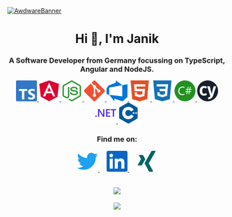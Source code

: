 [![AwdwareBanner](https://user-images.githubusercontent.com/37637338/124481340-76a98f00-dda8-11eb-9b4a-ec0eeee7fcc4.png)](https://awdware.de)

<h1 align="center">Hi 👋, I'm Janik</h1>
<h3 align="center">A Software Developer from Germany focussing on TypeScript, Angular and NodeJS.</h3>

<p align="center"> 
  <a href="https://www.typescriptlang.org/" target="_blank"> <img src="https://raw.githubusercontent.com/LoaderB0T/LoaderB0T/main/img/typescript.svg" alt="typescript" width="48" height="48"/> </a>
  <a href="https://angular.io" target="_blank"> <img src="https://raw.githubusercontent.com/LoaderB0T/LoaderB0T/main/img/angular.svg" alt="angular" width="48" height="48"/> </a>
  <a href="https://nodejs.org" target="_blank"> <img src="https://raw.githubusercontent.com/LoaderB0T/LoaderB0T/main/img/nodedotjs.svg" alt="nodejs" width="48" height="48"/> </a>
  <a href="https://git-scm.com/" target="_blank"> <img src="https://raw.githubusercontent.com/LoaderB0T/LoaderB0T/main/img/git.svg" alt="git" width="48" height="48"/> </a>
  <a href="https://dev.azure.com/" target="_blank"> <img src="https://raw.githubusercontent.com/LoaderB0T/LoaderB0T/main/img/azuredevops.svg" alt="arduino" width="48" height="48"/> </a>
  <a href="https://www.w3.org/html/" target="_blank"> <img src="https://raw.githubusercontent.com/LoaderB0T/LoaderB0T/main/img/html5.svg" alt="html5" width="48" height="48"/> </a>
  <a href="https://www.w3schools.com/css/" target="_blank"> <img src="https://raw.githubusercontent.com/LoaderB0T/LoaderB0T/main/img/css3.svg" alt="css3" width="48" height="48"/> </a>
  <a href="https://www.w3schools.com/cs/" target="_blank"> <img src="https://raw.githubusercontent.com/LoaderB0T/LoaderB0T/main/img/csharp.svg" alt="csharp" width="48" height="48"/> </a>
  <a href="https://www.cypress.io" target="_blank"> <img src="https://raw.githubusercontent.com/LoaderB0T/LoaderB0T/main/img/cypress.svg" alt="cypress" width="48" height="48"/> </a>
  <a href="https://dotnet.microsoft.com/" target="_blank"> <img src="https://raw.githubusercontent.com/LoaderB0T/LoaderB0T/main/img/dotnet.svg" alt="dotnet" width="48" height="48"/> </a>
  <a href="https://www.w3schools.com/cpp/" target="_blank"> <img src="https://raw.githubusercontent.com/LoaderB0T/LoaderB0T/main/img/cplusplus.svg" alt="cplusplus" width="48" height="48"/> </a>
</p>

<h3 align="center">Find me on:</h3>
<p align="center"> 
  <a href="https://twitter.com/LoaderB0T" target="_blank"> <img src="https://raw.githubusercontent.com/LoaderB0T/LoaderB0T/main/img/twitter.svg" alt="twitter" width="48" height="48"/> </a>&nbsp;&nbsp;&nbsp;
  <a href="https://www.linkedin.com/in/janikschumacher/" target="_blank"> <img src="https://raw.githubusercontent.com/LoaderB0T/LoaderB0T/main/img/linkedin.svg" alt="linkedIn" width="48" height="48"/> </a>&nbsp;&nbsp;&nbsp;
  <a href="https://www.xing.com/profile/Janik_Schumacher/cv" target="_blank"> <img src="https://raw.githubusercontent.com/LoaderB0T/LoaderB0T/main/img/xing.svg" alt="xing" width="48" height="48"/> </a>
</p>
<br>
<div align="center">
  <img align="center" src="https://github-readme-stats.vercel.app/api?username=loaderb0t&theme=radical&count_private=true&show_icons=true&include_all_commits=true">
  <br><br>
  <img align="center" src="https://github-readme-stats.vercel.app/api/top-langs/?username=loaderb0t&theme=radical&layout=compact">
</div>

